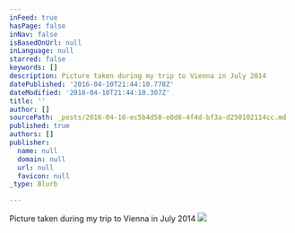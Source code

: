 ```yaml
---
inFeed: true
hasPage: false
inNav: false
isBasedOnUrl: null
inLanguage: null
starred: false
keywords: []
description: Picture taken during my trip to Vienna in July 2014
datePublished: '2016-04-10T21:44:10.778Z'
dateModified: '2016-04-10T21:44:10.307Z'
title: ''
author: []
sourcePath: _posts/2016-04-10-ec5b4d58-e0d6-4f4d-bf3a-d250102114cc.md
published: true
authors: []
publisher:
  name: null
  domain: null
  url: null
  favicon: null
_type: Blurb

---
```

Picture taken during my trip to Vienna in July 2014
![](https://the-grid-user-content.s3-us-west-2.amazonaws.com/e2763ac4-6440-41e8-aeda-0eebc45b101f.jpg)
